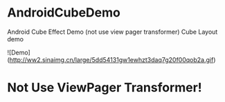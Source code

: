 # AndroidCubeDemo
Android Cube Effect Demo (not use view pager transformer)
Cube Layout demo

![Demo] (http://ww2.sinaimg.cn/large/5dd54131gw1ewhzt3daq7g20f00qob2a.gif)

# Not Use ViewPager Transformer!
